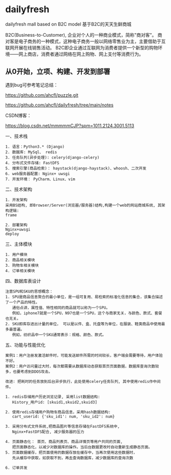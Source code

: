 # dailyfresh
dailyfresh mall based on B2C model
基于B2C的天天生鲜商城

  B2C(Business-to-Customer), 企业对个人的一种商业模式，简称"商对客"。 
  商对客是电子商务的一种模式，这种电子商务一般以网络零售业为主，主要借助于互联网开展在线销售活动。
  B2C即企业通过互联网为消费者提供一个新型的购物环境——网上商店，消费者通过网络在网上购物、网上支付等消费行为。

## 从0开始，立项、构建、开发到部署

遇到bug可参考笔记总结：

https://github.com/ahcfl/puzzle.git

https://github.com/ahcfl/dailyfresh/tree/main/notes

CSDN博客：

https://blog.csdn.net/mmmmmCJP?spm=1011.2124.3001.5113

一、技术栈

    1. 语言：Python3.* (Django)
    2. 数据库: MySql、 redis
    3. 任务队列(异步处理): celery(django-celery)
    4. 分布式文件存储: FastDFS
    5. 搜索引擎(商品检索)： haystack(django-haystack)、whoosh、二次开发
    6. web服务器配置: Nginx+ uwsgi
    7. 开发环境： PyCharm、Linux、vim

二、技术架构

    1. 开发架构
    采用BS结构, 即Browser/Server(浏览器/服务器)结构,构建一个web的网站商城系统, 其架构逻辑:
    frame

    2. 部署架构
    Nginx+uwsgi
    deploy

三、主体模块

    1. 用户模块
    2. 商品相关模块
    3. 购物车相关模块
    4. 订单相关模块  

四、数据库表设计
    
    注意SPU和SKU的思想概念：
    1. SPU是商品信息聚合的最小单位，是一组可复用、易检索的标准化信息的集合，该集合描述了一个产品的特性。
       通俗点讲，属性值、特性相同的商品就可以称为一个SPU。
       例如，iphone7就是一个SPU，N97也是一个SPU，这个与商家无关，与颜色、款式、套餐也无关。
    2. SKU即库存进出计量的单位， 可以是以件、盒、托盘等为单位，在服装、鞋类商品中使用最多最普遍。
       例如，纺织品中一个SKU通常表示：规格、颜色、款式。

五、功能与性能优化

    案例1：用户注册发激活邮件时，可能发送邮件所需的时间较长，客户端会需要等待，用户体验不好。
    案例2：用户访问量过大时，每次都需要从数据库动态获取首页页面数据，数据库查询次数较多，也要考虑到DDOS攻击。

    改进: 把耗时的任务放到后台异步执行，此处使用celery任务队列, 其中使用redis作中间件。

    1. redis存储用户历史浏览记录, 采用list数据结构: 
       History_用户id: [skuid1,skuid2,skuid3]
    
    2. 使用redis存储用户购物车商品信息，采用hash数据结构:
       cart_userid: {'sku_id1': num, 'sku_id2': num}
    
    3. 采用分布式文件系统,把商品图片等信息存储在FastDFS系统中,
       Nginx+FastDFS配合, 减少服务器的压力
    
    4. 页面静态化： 首页、商品列表页、商品详情页等用户共同的页面,
       把页面静态化，以减少对数据库的操作。当后台数据更改时自动重新生成静态页面。
    5. 页面数据缓存，把页面使用的数据存放在缓存中，当再次使用这些数据时，
       先从缓存中获取，如获取不到，再去查询数据库，减少数据库的查询次数
       
    6. 订单并发
